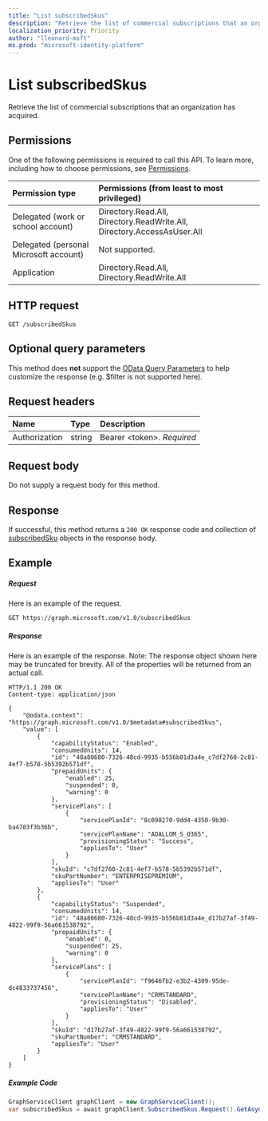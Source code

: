 ```yaml
---
title: "List subscribedSkus"
description: "Retrieve the list of commercial subscriptions that an organization has acquired."
localization_priority: Priority
author: "lleonard-msft"
ms.prod: "microsoft-identity-platform"
---
```


# List subscribedSkus
Retrieve the list of commercial subscriptions that an organization has acquired.

## Permissions
One of the following permissions is required to call this API. To learn more, including how to choose permissions, see [Permissions](/graph/permissions-reference).


|Permission type      | Permissions (from least to most privileged)              |
|:--------------------|:---------------------------------------------------------|
|Delegated (work or school account) | Directory.Read.All, Directory.ReadWrite.All, Directory.AccessAsUser.All    |
|Delegated (personal Microsoft account) | Not supported.    |
|Application | Directory.Read.All, Directory.ReadWrite.All |

## HTTP request
<!-- { "blockType": "ignored" } -->
```http
GET /subscribedSkus
```
## Optional query parameters
This method does **not** support the [OData Query Parameters](https://developer.microsoft.com/graph/docs/concepts/query_parameters) to help customize the response (e.g. $filter is not supported here).

## Request headers
| Name       | Type | Description|
|:-----------|:------|:----------|
| Authorization  | string  | Bearer &lt;token&gt;. *Required* |

## Request body
Do not supply a request body for this method.

## Response

If successful, this method returns a `200 OK` response code and collection of [subscribedSku](../resources/subscribedsku.md) objects in the response body.
## Example
##### Request
Here is an example of the request.
<!-- {
  "blockType": "request",
  "name": "get_subscribedskus"
}-->
```http
GET https://graph.microsoft.com/v1.0/subscribedSkus
```
##### Response
Here is an example of the response. Note: The response object shown here may be truncated for brevity. All of the properties will be returned from an actual call.
<!-- {
  "blockType": "response",
  "truncated": true,
  "@odata.type": "microsoft.graph.subscribedSku",
  "isCollection": true
} -->
```http
HTTP/1.1 200 OK
Content-type: application/json

{
    "@odata.context": "https://graph.microsoft.com/v1.0/$metadata#subscribedSkus",
    "value": [
        {
            "capabilityStatus": "Enabled",
            "consumedUnits": 14,
            "id": "48a80680-7326-48cd-9935-b556b81d3a4e_c7df2760-2c81-4ef7-b578-5b5392b571df",
            "prepaidUnits": {
                "enabled": 25,
                "suspended": 0,
                "warning": 0
            },
            "servicePlans": [
                {
                    "servicePlanId": "8c098270-9dd4-4350-9b30-ba4703f3b36b",
                    "servicePlanName": "ADALLOM_S_O365",
                    "provisioningStatus": "Success",
                    "appliesTo": "User"
                }
            ],
            "skuId": "c7df2760-2c81-4ef7-b578-5b5392b571df",
            "skuPartNumber": "ENTERPRISEPREMIUM",
            "appliesTo": "User"
        },
        {
            "capabilityStatus": "Suspended",
            "consumedUnits": 14,
            "id": "48a80680-7326-48cd-9935-b556b81d3a4e_d17b27af-3f49-4822-99f9-56a661538792",
            "prepaidUnits": {
                "enabled": 0,
                "suspended": 25,
                "warning": 0
            },
            "servicePlans": [
                {
                    "servicePlanId": "f9646fb2-e3b2-4309-95de-dc4833737456",
                    "servicePlanName": "CRMSTANDARD",
                    "provisioningStatus": "Disabled",
                    "appliesTo": "User"
                }
            ],
            "skuId": "d17b27af-3f49-4822-99f9-56a661538792",
            "skuPartNumber": "CRMSTANDARD",
            "appliesTo": "User"
        }
    ]
}
```

##### Example Code

```C#
GraphServiceClient graphClient = new GraphServiceClient();
var subscribedSkus = await graphClient.SubscribedSkus.Request().GetAsync();

```

<!-- uuid: 8fcb5dbc-d5aa-4681-8e31-b001d5168d79
2015-10-25 14:57:30 UTC -->
<!-- {
  "type": "#page.annotation",
  "description": "List subscribedSkus",
  "keywords": "",
  "section": "documentation",
  "tocPath": ""
}-->
